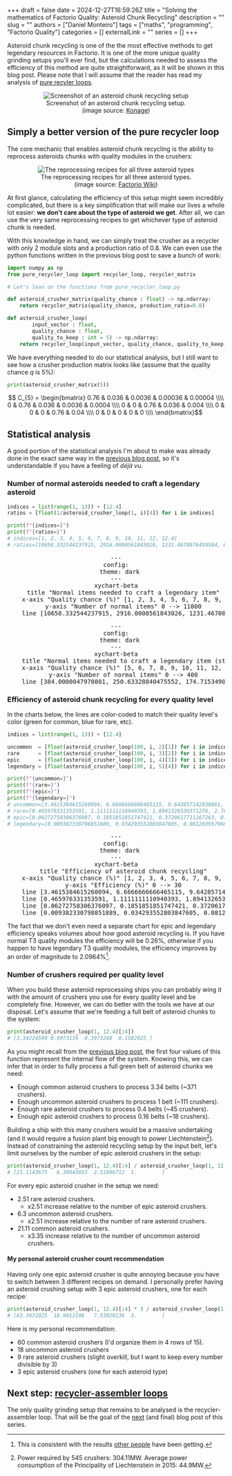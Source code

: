 +++ 
draft = false
date = 2024-12-27T16:59:26Z
title = "Solving the mathematics of Factorio Quality: Asteroid Chunk Recycling"
description = ""
slug = ""
authors = ["Daniel Monteiro"]
tags = ["maths", "programming", "Factorio Quality"]
categories = []
externalLink = ""
series = []
+++

<script type="module">
    import mermaid from 'https://cdn.jsdelivr.net/npm/mermaid@11/dist/mermaid.esm.min.mjs';
    mermaid.initialize({ startOnLoad: true });
</script>

Asteroid chunk recycling is one of the the most effective methods to get legendary resources in Factorio. It is one of the more unique quality grinding setups you'll ever find, but the calculations needed to assess the efficiency of this method are quite straightforward, as it will be shown in this blog post. Please note that I will assume that the reader has read my analysis of [pure recyler loops](/posts/factorio-pure-recycler-loop/).

<div style="text-align:center">
    <img src="/images/quality-recycling-screenshot.jpg" alt="Screenshot of an asteroid chunk recycling setup"/>
    <figcaption>Screenshot of an asteroid chunk recycling setup.<br>(image source: <a href="https://youtu.be/gZCFnG8HDCA?si=gj-YBPIGAiUe_OTY&t=2297">Konage</a>)</figcaption>
</div>

## Simply a better version of the pure recycler loop

The core mechanic that enables asteroid chunk recycling is the ability to reprocess asteroids chunks with quality modules in the crushers:

<div style="text-align:center">
    <img src="/images/asteroid-reprocessing-recipes.png" alt="The reprocessing recipes for all three asteroid types"/>
    <figcaption> The reprocessing recipes for all three asteroid types. <br>(image source: <a href="https://wiki.factorio.com/Crusher">Factorio Wiki</a>)</figcaption>
</div>

At first glance, calculating the efficiency of this setup might seem incredibly complicated, but there is a key simplification that will make our lives a whole lot easier: **we don't care about the type of asteroid we get**. After all, we can use the very same reprocessing recipes to get whichever type of asteroid chunk is needed.

With this knowledge in hand, we can simply treat the crusher as a recycler with only 2 module slots and a production ratio of 0.8. We can even use the python functions written in the previous blog post to save a bunch of work:

```python
import numpy as np
from pure_recycler_loop import recycler_loop, recycler_matrix

# Let's lean on the functions from pure_recycler_loop.py

def asteroid_crusher_matrix(quality_chance : float) -> np.ndarray:
    return recycler_matrix(quality_chance, production_ratio=0.8)

def asteroid_crusher_loop(
        input_vector : float,
        quality_chance : float,
        quality_to_keep : int = 5) -> np.ndarray:
    return recycler_loop(input_vector, quality_chance, quality_to_keep, production_ratio=0.8)
```

We have everything needed to do our statistical analysis, but I still want to see how a crusher production matrix looks like (assume that the quality chance $q$ is 5%):

```python
print(asteroid_crusher_matrix(5))
```

$$ C_{5} = \begin{bmatrix}
  0.76 & 0.036 & 0.0036 & 0.00036 & 0.00004 \\\\
  0    & 0.76  & 0.036  & 0.0036  & 0.0004 \\\\
  0    & 0     & 0.76   & 0.036   & 0.004 \\\\
  0    & 0     & 0      & 0.76    & 0.04 \\\\
  0    & 0     & 0      & 0       & 0 \\\\
\end{bmatrix}$$

## Statistical analysis

A good portion of the statistical analysis I'm about to make was already done in the exact same way in the [previous blog post](/posts/factorio-pure-recycler-loop/), so it's understandable if you have a feeling of _déjà vu_.

### Number of normal asteroids needed to craft a legendary asteroid

```python
indices = list(range(1, 13)) + [12.4]
ratios = [float(1/asteroid_crusher_loop(1, i)[4]) for i in indices]

print(f"{indices=}")
print(f"{ratios=}")
# indices=[1, 2, 3, 4, 5, 6, 7, 8, 9, 10, 11, 12, 12.4]
# ratios=[10658.332544237915, 2916.0000561843026, 1231.4670876459584, 643.8607287181613, 384.0000047970801, 250.63328840475552, 174.71534904370753, 128.05539424941833, 97.6291795243653, 76.83200027295233, 62.06060624879639, 51.22968018283643, 47.698631555272826]
```

<pre style="text-align:center" class="mermaid">
---
config:
  theme: dark
---
xychart-beta
    title "Normal items needed to craft a legendary item"
    x-axis "Quality chance (%)" [1, 2, 3, 4, 5, 6, 7, 8, 9, 10, 11, 12, 12.4]
    y-axis "Number of normal items" 0 --> 11000
    line [10658.332544237915, 2916.0000561843026, 1231.4670876459584, 643.8607287181613, 384.0000047970801, 250.63328840475552, 174.71534904370753, 128.05539424941833, 97.6291795243653, 76.83200027295233, 62.06060624879639, 51.22968018283643, 47.698631555272826]
</pre>

<pre style="text-align:center" class="mermaid">
---
config:
  theme: dark
---
xychart-beta
    title "Normal items needed to craft a legendary item (starting from 5%)"
    x-axis "Quality chance (%)" [5, 6, 7, 8, 9, 10, 11, 12, 12.4]
    y-axis "Number of normal items" 0 --> 400
    line [384.0000047970801, 250.63328840475552, 174.71534904370753, 128.05539424941833, 97.6291795243653, 76.83200027295233, 62.06060624879639, 51.22968018283643, 47.698631555272826]
</pre>

### Efficiency of asteroid chunk recycling for every quality level

In the charts below, the lines are color-coded to match their quality level's color (green for common, blue for rare, etc).

```python
indices = list(range(1, 13)) + [12.4]

uncommon  = [float(asteroid_crusher_loop(100, i, 2)[1]) for i in indices]
rare      = [float(asteroid_crusher_loop(100, i, 3)[2]) for i in indices]
epic      = [float(asteroid_crusher_loop(100, i, 4)[3]) for i in indices]
legendary = [float(asteroid_crusher_loop(100, i, 5)[4]) for i in indices]

print(f"{uncommon=}")
print(f"{rare=}")
print(f"{epic=}")
print(f"{legendary=}")
# uncommon=[3.4615384615260094, 6.6666666666465115, 9.642857142830861, 12.413793103415511, 14.999999999958789, 17.41935483866937, 19.687499999959517, 21.818181818139728, 23.82352941171918, 25.714285714234272, 27.49999999995658, 29.189189189135714, 29.83957219245846]
# rare=[0.465976331353591, 1.1111111110940393, 1.8941326530371276, 2.782401902468548, 3.749999999959269, 4.7762747137958605, 5.844726562452839, 6.942148760279247, 8.057958477466594, 9.18367346933998, 10.312499999943766, 11.439006574092652, 11.887957905523466]
# epic=[0.06272758306376097, 0.1851851851747421, 0.3720617711167263, 0.623641805702194, 0.9374999999701643, 1.3096237118236027, 1.7351531982007549, 2.2088655146028944, 2.7254859555867896, 3.2798833818761275, 3.8671874999424296, 4.48285392765304, 4.736111571954229]
# legendary=[0.009382330798851889, 0.034293552803847605, 0.08120395796876448, 0.15531309335629098, 0.26041666663694074, 0.3989893028560425, 0.572359561880939, 0.7809120505857308, 1.0242839375283508, 1.3015410245193235, 1.6113281249513514, 1.9519934519426527, 2.096496209768022]
```

<pre style="text-align:center" class="mermaid" id="asteroid-chunk-recycling-loop-efficiency-chart">
---
config:
  theme: dark
---
xychart-beta
    title "Efficiency of asteroid chunk recycling"
    x-axis "Quality chance (%)" [1, 2, 3, 4, 5, 6, 7, 8, 9, 10, 11, 12, 12.4]
    y-axis "Efficiency (%)" 0 --> 30
    line [3.4615384615260094, 6.6666666666465115, 9.642857142830861, 12.413793103415511, 14.999999999958789, 17.41935483866937, 19.687499999959517, 21.818181818139728, 23.82352941171918, 25.714285714234272, 27.49999999995658, 29.189189189135714, 29.83957219245846]
    line [0.465976331353591, 1.1111111110940393, 1.8941326530371276, 2.782401902468548, 3.749999999959269, 4.7762747137958605, 5.844726562452839, 6.942148760279247, 8.057958477466594, 9.18367346933998, 10.312499999943766, 11.439006574092652, 11.887957905523466]
    line [0.06272758306376097, 0.1851851851747421, 0.3720617711167263, 0.623641805702194, 0.9374999999701643, 1.3096237118236027, 1.7351531982007549, 2.2088655146028944, 2.7254859555867896, 3.2798833818761275, 3.8671874999424296, 4.48285392765304, 4.736111571954229]
    line [0.009382330798851889, 0.034293552803847605, 0.08120395796876448, 0.15531309335629098, 0.26041666663694074, 0.3989893028560425, 0.572359561880939, 0.7809120505857308, 1.0242839375283508, 1.3015410245193235, 1.6113281249513514, 1.9519934519426527, 2.096496209768022]
</pre>

<style>
#asteroid-chunk-recycling-loop-efficiency-chart svg[aria-roledescription="xychart"] g.line-plot-0 path {stroke: #3eec57 !important;}
#asteroid-chunk-recycling-loop-efficiency-chart svg[aria-roledescription="xychart"] g.line-plot-1 path {stroke: #2495ff !important;}
#asteroid-chunk-recycling-loop-efficiency-chart svg[aria-roledescription="xychart"] g.line-plot-2 path {stroke: #c400ff !important;}
#asteroid-chunk-recycling-loop-efficiency-chart svg[aria-roledescription="xychart"] g.line-plot-3 path {stroke: #ff9500 !important;}
</style>

The fact that we don't even need a separate chart for epic and legendary efficiency speaks volumes about how good asteroid recycling is. If you have normal T3 quality modules the efficiency will be 0.26%, otherwise if you happen to have legendary T3 quality modules, the efficiency improves by an order of magnitude to 2.0964%[^1].

[^1]: This is consistent with the results [other people](https://youtu.be/gZCFnG8HDCA?si=2veyz-4isrfpC62v&t=2383) have been getting.

### Number of crushers required per quality level

When you build these asteroid reprocessing ships you can probably wing it with the amount of crushers you use for every quality level and be completely fine. However, we can do better with the tools we have at our disposal.
Let's assume that we're feeding a full belt of asteroid chunks to the system:

```python
print(asteroid_crusher_loop(1, 12.4)[:4])
# [3.34224599 0.9973119  0.3973248  0.1582925 ]
```

As you might recall from the [previous blog post](/posts/factorio-pure-recycler-loop/#basic-analysis-of-the-function-recycler_loops-output), the first four values of this function represent the internal flow of the system. Knowing this, we can infer that in order to fully process a full green belt of asteroid chunks we need:

- Enough common asteroid crushers to process 3.34 belts (~371 crushers).
- Enough uncommon asteroid crushers to process 1 belt (~111 crushers).
- Enough rare asteroid crushers to process 0.4 belts (~45 crushers).
- Enough epic asteroid crushers to process 0.16 belts (~18 crushers).

Building a ship with this many crushers would be a massive undertaking (and it would require a fusion plant big enough to power Liechtenstein[^2]). Instead of constraining the asteroid recycling setup by the input belt, let's limit ourselves by the number of epic asteroid crushers in the setup:

```python
print(asteroid_crusher_loop(1, 12.4)[:4] / asteroid_crusher_loop(1, 12.4)[3])
# [21.1143675   6.30043693  2.51006712  1.        ]
```

For every epic asteroid crusher in the setup we need:

- 2.51 rare asteroid crushers.
    - x2.51 increase relative to the number of epic asteroid crushers.
- 6.3 uncommon asteroid crushers.
    - x2.51 increase relative to the number of rare asteroid crushers.
- 21.11 common asteroid crushers.
    - x3.35 increase relative to the number of uncommon asteroid crushers.

[^2]: Power required by 545 crushers: 304.11MW. Average power consumption of the Principality of Liechtenstein in 2015: 44.9MW.

#### My personal asteroid crusher count recommendation

Having only one epic asteroid crusher is quite annoying because you have to switch between 3 different recipes on demand. I personally prefer having an asteroid crushing setup with 3 epic asteroid crushers, one for each recipe:

```python
print(asteroid_crusher_loop(1, 12.4)[:4] * 3 / asteroid_crusher_loop(1, 12.4)[3])
# [63.3431025  18.9013108   7.53020136  3.        ]
```

Here is my personal recommendation:

- 60 common asteroid crushers (I'd organize them in 4 rows of 15).
- 18 uncommon asteroid crushers
- 9 rare asteroid crushers (slight overkill, but I want to keep every number divisible by 3)
- 3 epic asteroid crushers (one for each asteroid type)

## Next step: [**recycler-assembler loops**](/posts/factorio-recycler-assembler-loop/)

The only quality grinding setup that remains to be analysed is the recycler-assembler loop. That will be the goal of the [next](/posts/factorio-recycler-assembler-loop/) (and final) blog post of this series.
